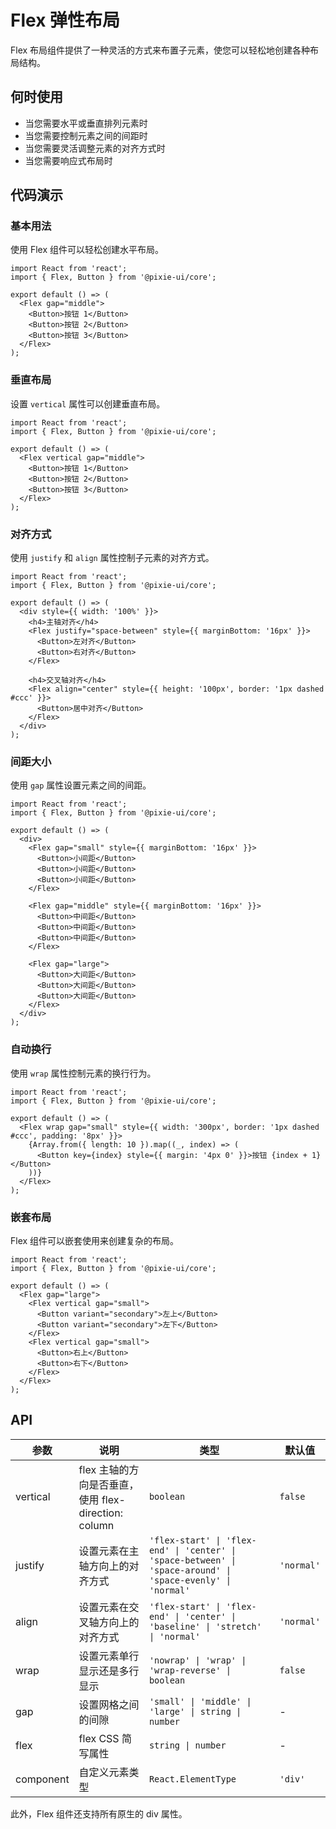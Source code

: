 # Flex 弹性布局

Flex 布局组件提供了一种灵活的方式来布置子元素，使您可以轻松地创建各种布局结构。

## 何时使用

- 当您需要水平或垂直排列元素时
- 当您需要控制元素之间的间距时
- 当您需要灵活调整元素的对齐方式时
- 当您需要响应式布局时

## 代码演示

### 基本用法

使用 Flex 组件可以轻松创建水平布局。

```tsx
import React from 'react';
import { Flex, Button } from '@pixie-ui/core';

export default () => (
  <Flex gap="middle">
    <Button>按钮 1</Button>
    <Button>按钮 2</Button>
    <Button>按钮 3</Button>
  </Flex>
);
```

### 垂直布局

设置 `vertical` 属性可以创建垂直布局。

```tsx
import React from 'react';
import { Flex, Button } from '@pixie-ui/core';

export default () => (
  <Flex vertical gap="middle">
    <Button>按钮 1</Button>
    <Button>按钮 2</Button>
    <Button>按钮 3</Button>
  </Flex>
);
```

### 对齐方式

使用 `justify` 和 `align` 属性控制子元素的对齐方式。

```tsx
import React from 'react';
import { Flex, Button } from '@pixie-ui/core';

export default () => (
  <div style={{ width: '100%' }}>
    <h4>主轴对齐</h4>
    <Flex justify="space-between" style={{ marginBottom: '16px' }}>
      <Button>左对齐</Button>
      <Button>右对齐</Button>
    </Flex>
    
    <h4>交叉轴对齐</h4>
    <Flex align="center" style={{ height: '100px', border: '1px dashed #ccc' }}>
      <Button>居中对齐</Button>
    </Flex>
  </div>
);
```

### 间距大小

使用 `gap` 属性设置元素之间的间距。

```tsx
import React from 'react';
import { Flex, Button } from '@pixie-ui/core';

export default () => (
  <div>
    <Flex gap="small" style={{ marginBottom: '16px' }}>
      <Button>小间距</Button>
      <Button>小间距</Button>
      <Button>小间距</Button>
    </Flex>
    
    <Flex gap="middle" style={{ marginBottom: '16px' }}>
      <Button>中间距</Button>
      <Button>中间距</Button>
      <Button>中间距</Button>
    </Flex>
    
    <Flex gap="large">
      <Button>大间距</Button>
      <Button>大间距</Button>
      <Button>大间距</Button>
    </Flex>
  </div>
);
```

### 自动换行

使用 `wrap` 属性控制元素的换行行为。

```tsx
import React from 'react';
import { Flex, Button } from '@pixie-ui/core';

export default () => (
  <Flex wrap gap="small" style={{ width: '300px', border: '1px dashed #ccc', padding: '8px' }}>
    {Array.from({ length: 10 }).map((_, index) => (
      <Button key={index} style={{ margin: '4px 0' }}>按钮 {index + 1}</Button>
    ))}
  </Flex>
);
```

### 嵌套布局

Flex 组件可以嵌套使用来创建复杂的布局。

```tsx
import React from 'react';
import { Flex, Button } from '@pixie-ui/core';

export default () => (
  <Flex gap="large">
    <Flex vertical gap="small">
      <Button variant="secondary">左上</Button>
      <Button variant="secondary">左下</Button>
    </Flex>
    <Flex vertical gap="small">
      <Button>右上</Button>
      <Button>右下</Button>
    </Flex>
  </Flex>
);
```

## API

| 参数 | 说明 | 类型 | 默认值 |
| --- | --- | --- | --- |
| vertical | flex 主轴的方向是否垂直，使用 flex-direction: column | `boolean` | `false` |
| justify | 设置元素在主轴方向上的对齐方式 | `'flex-start' \| 'flex-end' \| 'center' \| 'space-between' \| 'space-around' \| 'space-evenly' \| 'normal'` | `'normal'` |
| align | 设置元素在交叉轴方向上的对齐方式 | `'flex-start' \| 'flex-end' \| 'center' \| 'baseline' \| 'stretch' \| 'normal'` | `'normal'` |
| wrap | 设置元素单行显示还是多行显示 | `'nowrap' \| 'wrap' \| 'wrap-reverse' \| boolean` | `false` |
| gap | 设置网格之间的间隙 | `'small' \| 'middle' \| 'large' \| string \| number` | - |
| flex | flex CSS 简写属性 | `string \| number` | - |
| component | 自定义元素类型 | `React.ElementType` | `'div'` |

此外，Flex 组件还支持所有原生的 div 属性。 